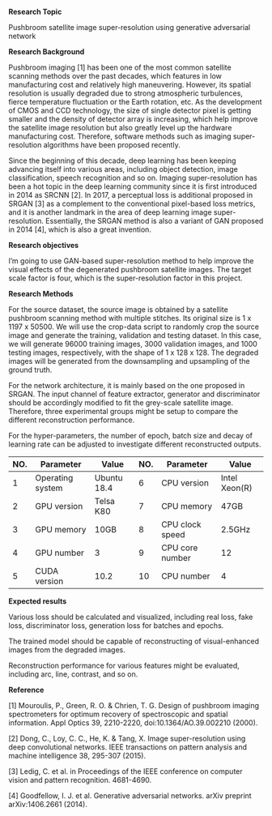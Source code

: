 **Research Topic**

Pushbroom satellite image super-resolution using generative adversarial network 

**Research Background**

Pushbroom imaging [1] has been one of the most common satellite scanning methods over the past decades, which features in low manufacturing cost and relatively high maneuvering.  However, its spatial resolution is usually degraded due to strong atmospheric turbulences, fierce temperature fluctuation or the Earth rotation, etc. As the development of CMOS and CCD technology, the size of single detector pixel is getting smaller and the density of detector array is increasing, which help improve the satellite image resolution but also greatly level up the hardware manufacturing cost. Therefore, software methods such as imaging super-resolution algorithms have been proposed recently.

Since the beginning of this decade, deep learning has been keeping advancing itself into various areas, including object detection, image classification, speech recognition and so on.  Imaging super-resolution has been a hot topic in the deep learning community since it is first introduced in 2014 as SRCNN [2]. In 2017, a perceptual loss is additional proposed in SRGAN [3] as a complement to the conventional pixel-based loss metrics, and it is another landmark in the area of deep learning image super-resolution. Essentially, the SRGAN method is also a variant of GAN proposed in 2014 [4], which is also a great invention.  

**Research objectives**

I’m going to use GAN-based super-resolution method to help improve the visual effects of the degenerated pushbroom satellite images. The target scale factor is four, which is the super-resolution factor in this project. 

**Research  Methods**

For the source dataset,  the source image is obtained by a satellite pushbroom scanning method with multiple stitches. Its original size is 1 x 1197 x 50500. We will use the crop-data script to randomly crop the source image and generate the training, validation and testing dataset. In this case, we will generate 96000 training images, 3000 validation images, and 1000 testing images, respectively, with the shape of 1 x 128 x 128. The degraded images will be generated from the downsampling and upsampling of the ground truth.

For the network architecture, it is mainly based on the one proposed in SRGAN. The input channel of feature extractor, generator and discriminator should be accordingly modified to fit the  grey-scale satellite image. Therefore, three experimental groups might be setup to compare the different reconstruction performance. 

For the hyper-parameters, the number of epoch, batch size and decay of learning rate can be  adjusted to investigate different reconstructed outputs. 

| NO.  | Parameter        | Value       | NO.  | Parameter       | Value         |
| ---- | ---------------- | ----------- | ---- | --------------- | ------------- |
| 1    | Operating system | Ubuntu 18.4 | 6    | CPU version     | Intel Xeon(R) |
| 2    | GPU version      | Telsa K80   | 7    | CPU memory      | 47GB          |
| 3    | GPU memory       | 10GB        | 8    | CPU clock speed | 2.5GHz        |
| 4    | GPU number       | 3           | 9    | CPU core number | 12            |
| 5    | CUDA version     | 10.2        | 10   | CPU number      | 4             |

**Expected results**

Various loss should be calculated and visualized, including real loss, fake loss, discriminator loss, generation loss for batches and epochs.

The trained model should be capable of reconstructing of visual-enhanced images from the degraded images. 

Reconstruction performance for various features might be evaluated, including arc, line, contrast, and so on.

**Reference**

[1] Mouroulis, P., Green, R. O. & Chrien, T. G. Design of pushbroom imaging spectrometers for optimum recovery of spectroscopic and spatial information. Appl Optics 39, 2210-2220, doi:10.1364/AO.39.002210 (2000).

[2] Dong, C., Loy, C. C., He, K. & Tang, X. Image super-resolution using deep convolutional networks. IEEE transactions on pattern analysis and machine intelligence 38, 295-307 (2015).

[3] Ledig, C. et al. in Proceedings of the IEEE conference on computer vision and pattern recognition.  4681-4690.

[4] Goodfellow, I. J. et al. Generative adversarial networks. arXiv preprint arXiv:1406.2661 (2014).